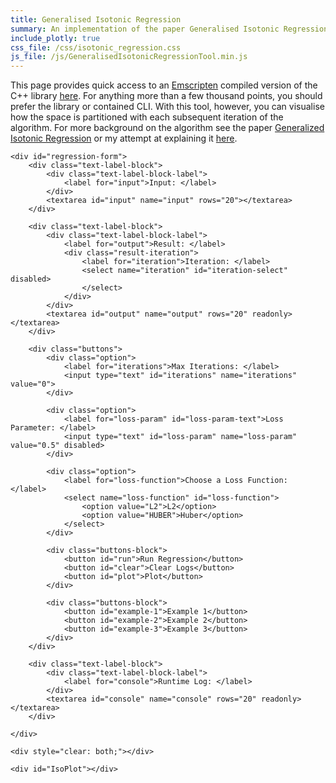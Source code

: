 ```yaml
---
title: Generalised Isotonic Regression
summary: An implementation of the paper Generalised Isotonic Regression in C++ compiled to webassembly.
include_plotly: true
css_file: /css/isotonic_regression.css
js_file: /js/GeneralisedIsotonicRegressionTool.min.js
---
```


This page provides quick access to an [Emscripten](https://emscripten.org/) compiled version
of the C++ library [here](https://github.com/ewal31/GeneralisedIsotonicRegression). For anything
more than a few thousand points, you should prefer the library or contained CLI. With this
tool, however, you can visualise how the space is partitioned with each subsequent iteration
of the algorithm. For more background on the algorithm see the paper
[Generalized Isotonic Regression](https://arxiv.org/abs/1104.1779) or my attempt at explaining
it [here](../posts/2023-11-22-generalised-isotonic-regression.html).


```{=html}
<div id="regression-form">
    <div class="text-label-block">
        <div class="text-label-block-label">
            <label for="input">Input: </label>
        </div>
        <textarea id="input" name="input" rows="20"></textarea>
    </div>

    <div class="text-label-block">
        <div class="text-label-block-label">
            <label for="output">Result: </label>
            <div class="result-iteration">
                <label for="iteration">Iteration: </label>
                <select name="iteration" id="iteration-select" disabled>
                </select>
            </div>
        </div>
        <textarea id="output" name="output" rows="20" readonly></textarea>
    </div>

    <div class="buttons">
        <div class="option">
            <label for="iterations">Max Iterations: </label>
            <input type="text" id="iterations" name="iterations" value="0">
        </div>

        <div class="option">
            <label for="loss-param" id="loss-param-text">Loss Parameter: </label>
            <input type="text" id="loss-param" name="loss-param" value="0.5" disabled>
        </div>

        <div class="option">
            <label for="loss-function">Choose a Loss Function: </label>
            <select name="loss-function" id="loss-function">
                <option value="L2">L2</option>
                <option value="HUBER">Huber</option>
            </select>
        </div>

        <div class="buttons-block">
            <button id="run">Run Regression</button>
            <button id="clear">Clear Logs</button>
            <button id="plot">Plot</button>
        </div>

        <div class="buttons-block">
            <button id="example-1">Example 1</button>
            <button id="example-2">Example 2</button>
            <button id="example-3">Example 3</button>
        </div>
    </div>

    <div class="text-label-block">
        <div class="text-label-block-label">
            <label for="console">Runtime Log: </label>
        </div>
        <textarea id="console" name="console" rows="20" readonly></textarea>
    </div>

</div>

<div style="clear: both;"></div>

<div id="IsoPlot"></div>
```
